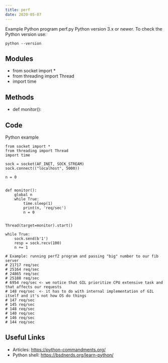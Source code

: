 ```yaml
---
title: perf
date: 2020-05-07
---
```

Example Python program perf.py
Python version 3.x or newer.
To check the Python version use:

    python --version

## Modules

* from socket import *
* from threading import Thread
* import time

## Methods

* def monitor():

## Code

Python example

    from socket import *
    from threading import Thread
    import time
    
    sock = socket(AF_INET, SOCK_STREAM)
    sock.connect(("localhost", 5000))
    
    n = 0
    
    
    def monitor():
        global n
        while True:
            time.sleep(1)
            print(n, 'req/sec')
            n = 0
    
    
    Thread(target=monitor).start()
    
    while True:
        sock.send(b'1')
        resp = sock.recv(100)
        n += 1
    
    # Example: running perf2 program and passing "big" number to our fib server
    # 21717 req/sec
    # 25164 req/sec
    # 24865 req/sec
    # 25188 req/sec
    # 6954 req/sec <- we notice that GIL prioritize CPU extensive task and that affects our requests
    # 148 req/sec  <- it has to do with internal implementation of GIL itself and it's not how OS do things
    # 147 req/sec
    # 145 req/sec
    # 148 req/sec
    # 140 req/sec
    # 146 req/sec
    # 144 req/sec
    

## Useful Links

- Articles: https://python-commandments.org/
- Python shell: https://bsdnerds.org/learn-python/
